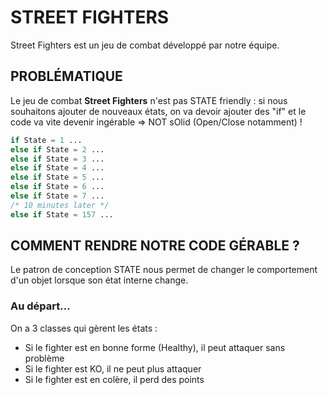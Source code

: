 # STREET FIGHTERS 
Street Fighters est un jeu de combat développé par notre équipe.

## PROBLÉMATIQUE
Le jeu de combat **Street Fighters** n'est pas STATE friendly : si nous souhaitons ajouter de nouveaux états, on va devoir ajouter des "if" et le code va vite devenir ingérable => NOT sOlid (Open/Close notamment) !

```php
if State = 1 ...
else if State = 2 ...
else if State = 3 ...
else if State = 4 ...
else if State = 5 ...
else if State = 6 ...
else if State = 7 ...
/* 10 minutes later */
else if State = 157 ...
```
## COMMENT RENDRE NOTRE CODE GÉRABLE ?
Le patron de conception STATE nous permet de changer le comportement d'un objet lorsque son état interne change. 

### Au départ...
On a 3 classes qui gèrent les états :
- Si le fighter est en bonne forme (Healthy), il peut attaquer sans problème
- Si le fighter est KO, il ne peut plus attaquer
- Si le fighter est en colère, il perd des points

